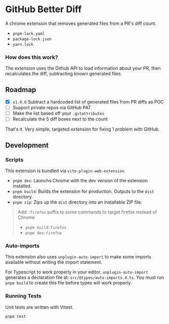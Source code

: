 # GitHub Better Diff

<!-- <img width="200" src="./.github/assets/promo-cws.svg" alt="Available in the Chrome Web Store"> <img width="200" src="./.github/assets/promo-fas.svg" alt="Available in the Firefox Addon Store"> -->

A chrome extension that removes generated files from a PR's diff count.

- `pnpm-lock.yaml`
- `package-lock.json`
- `yarn.lock`

### How does this work?

The extension uses the Github API to load information about your PR, then recalculates the diff, subtracting known generated files.

## Roadmap

- [x] `v1.0.0` Subtract a hardcoded list of generated files from PR diffs as POC
- [ ] Support private repos via GitHub PAT
- [ ] Make the list based off your `.gitattributes`
- [ ] Recalculate the 5 diff boxes next to the count

That's it. Very simple, targeted extension for fixing 1 problem with GitHub.

## Development

### Scripts

This extension is bundled via `vite-plugin-web-extension`.

- `pnpm dev`: Launchs Chrome with the dev version of the extension installed.
- `pnpm build`: Builds the extension for production. Outputs to the `dist` directory.
- `pnpm zip`: Zips up the `dist` directory into an installable ZIP file.

> Add `:firefox` suffix to some commands to target firefox instead of Chrome.
>
> - `pnpm build:firefox`
> - `pnpm dev:firefox`

### Auto-imports

This extension also uses `unplugin-auto-import` to make some imports available without writing the import statement.

For Typescript to work properly in your editor, `unplugin-auto-import` generates a declaration file at: `src/@types/auto-imports.d.ts`. You must run `pnpm build` to create this file before types will work properly.

### Running Tests

Unit tests are written with Vitest.

```ts
pnpm test
```

